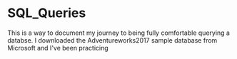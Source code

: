 # SQL_Queries
This is a way to document my journey to being fully comfortable querying a databse.
I downloaded the Adventureworks2017 sample database from Microsoft and I've been practicing

